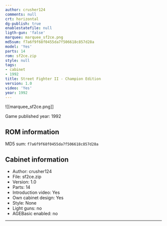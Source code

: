 ```yaml
---
author: crusher124
comments: null
crt: horizontal
dg-publish: true
enablestatefile: null
ligth-gun: 'false'
marquee: marquee_sf2ce.png
md5sum: f7a6f9f68f0455da7f506618c857d28a
model: 'Yes'
parts: 14
rom: sf2ce.zip
style: null
tags:
- cabinet
- 1992
title: Street Fighter II - Champion Edition
version: 1.0
video: 'Yes'
year: 1992
---
```


![[marquee_sf2ce.png]]

Game published year: 1992

## ROM information

MD5 sum: `f7a6f9f68f0455da7f506618c857d28a` 

## Cabinet information

- Author: crusher124
- File: sf2ce.zip
- Version: 1.0
- Parts: 14
- Introduction video: Yes
- Own cabinet design: Yes
- Style: None
- Light guns: no
- AGEBasic enabled: no

---
